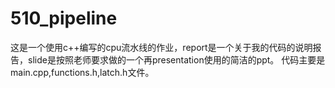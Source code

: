 # 510_pipeline
这是一个使用c++编写的cpu流水线的作业，report是一个关于我的代码的说明报告，slide是按照老师要求做的一个再presentation使用的简洁的ppt。
代码主要是main.cpp,functions.h,latch.h文件。
